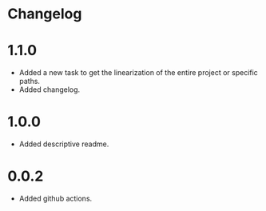 # Changelog

# 1.1.0

- Added a new task to get the linearization of the entire project or specific paths.
- Added changelog.

# 1.0.0

- Added descriptive readme.

# 0.0.2

- Added github actions.
